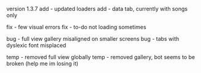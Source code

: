 version 1.3.7
add - updated loaders
add - data tab, currently with songs only

fix - few visual errors
fix - to-do not loading sometimes

bug - full view gallery misaligned on smaller screens
bug - tabs with dyslexic font misplaced

temp - removed full view globally
temp - removed gallery, bot seems to be broken (help me im losing it)